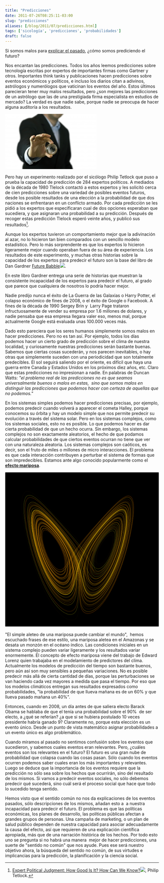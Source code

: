 ```yaml
---
title: "Predicciones"
date: 2011-07-26T08:25:11-03:00
slug: "predicciones"
aliases: [/blog/2011/07/predicciones.html]
tags: ['sicología', 'predicciones', 'probabilidades']
draft: false
---
```

 
Si somos malos para [explicar el pasado](/blog/2011/07/razonamiento-circular.html),
¿cómo somos prediciendo el futuro?

Nos encantan las predicciones. Todos los años leemos predicciones sobre
tecnología escritas por expertos de importantes firmas como Gartner y
otros. Importantes think tanks y publicaciones hacen predicciones sobre
eventos económicos y políticos, e incluso los diarios citan a adivinos,
astrólogos y numerólogos que vaticinan los eventos del año. Estos
últimos parecieran tener muy malos resultados, pero ¿son mejores las
predicciones de un astrólogo que las de una prestigiada firma
especialista en estudios de mercado? La verdad es que nadie sabe, porque
nadie se preocupa de hacer alguna auditoría a los resultados.

![predecir el futuro](1281812_businessman_holding_crystal_globe.jpg)

Pero hay un experimento realizado por el sicólogo Philip Tetlock que
puso a prueba la capacidad de predicción de 284 expertos políticos. A
mediados de la década de 1980 Tlelock contactó a estos expertos y les
solicitó cerca de cien predicciones sobre una variedad de posibles
eventos futuros, desde los posible resultados de una elección a la
probabilidad de que dos naciones se enfrentaran en un conflicto armado.
Por cada predicción se les pidió a los expertos que especificaran cual
de dos opciones esperaban que sucediera, y que asignaran una
probabilidad a su predicción. Después de recoger estas predicción
Tlelock esperó veinte años, y publicó sus resultados[^1].

Aunque los expertos tuvieron un comportamiento mejor que la adivinación
al azar, no lo hicieron tan bien comparados con un sencillo modelo
estadístico. Pero lo más sorprendente es que los expertos lo hicieron
ligeramente mejor cuando operaban fuera de su área de experiencia. Los
resultados de este experimento, y muchas otras historias sobre la
capacidad de los expertos para predecir el futuro son la base del libro
de Dan Gardner [Future Babble](http://www.amazon.com/gp/product/0525952055/ref=as_li_tf_tl?ie=UTF8&tag=lanaturaledel-20&linkCode=as2&camp=217145&creative=399369&creativeASIN=0525952055)![](http://www.assoc-amazon.com/e/ir?t=lanaturaledel-20&l=as2&o=1&a=0525952055&camp=217145&creative=399369).

En este libro Gardner entrega una serie de historias que muestran la
consistente incapacidad de los expertos para predecir el futuro, al
grado que parece que cualquiera de nosotros lo podría hacer mejor.

Nadie predijo nunca el éxito de La Guerra de las Galaxias o Harry
Potter, el colapso económico de fines de 2008, o el éxito de Google o
Facebook. A fines de la década de 1990 Sergey Brin y  Larry Page
trataron infructuosamente de vender su empresa por 1.6 millones de
dolares, y nadie pensaba que esa empresa llegara valer eso, menos mal,
porque actualmente Google está evaluada unas 100.000 veces más.

Dado esto pareciera que los seres humanos simplemente somos malos en
hacer predicciones. Pero no es tan así. Por ejemplo, todos los días
podemos hacer un cierto grado de predicción sobre el clima de nuestra
localidad, y curiosamente nuestras predicciones serán bastante buenas.
Sabemos que ciertas cosas sucederán, y nos parecen inevitables, o hay
otras que simplemente suceden con una periodicidad que son totalmente
predecibles. El sol seguirá saliendo por el oriente, es difícil que haya
una guerra entre Canada y Estados Unidos en los próximos diez años, etc.
Claro que estas predicciones no impresionan a nadie. En palabras de
Duncan Watts: *"el problema real de las predicciones no es que seamos
universalmente buenos o malos en estas,  sino que somos malos en
distinguir las predicciones que podemos hacer con certeza de aquellas
que no podemos."*

En los sistemas simples podemos hacer predicciones precisas, por
ejemplo, podemos predecir cuando volverá a aparecer el cometa Halley,
porque conocemos su órbita y hay un modelo simple que nos permite
predecir su evolución a través del sistema solar. Pero en los sistemas
complejos, como los sistemas sociales, esto no es posible. Lo que
podemos hacer es dar cierta probabilidad de que un hecho ocurra. Sin
embargo, los sistemas complejos no son exactamente aleatorios, el hecho
de que podamos calcular probabilidades de que ciertos eventos ocurran no
tiene que ver con una naturaleza aleatoria. Los sistemas complejos son
caóticos, es decir, son el fruto de miles o millones de micro
interacciones. El problema es que cada interacción contribuyen a
perturbar el sistema de formas que son impredecibles. Estamos ante algo
conocido popularmente como el **[efecto mariposa](http://es.wikipedia.org/wiki/Efecto_mariposa)**.

![](AtractorDeLorenz.png)

"El simple aleteo de una mariposa puede cambiar el mundo",  hemos
escuchado frases de ese estilo, una mariposa aletea en el Amazonas y se
desata un monzón en el océano índico. Las condiciones iniciales en un
sistema complejo pueden variar ligeramente y los resultados variar
enormemente. El concepto de efecto mariposa viene del trabajo de Edward
Lorenz quien trabajaba en el modelamiento de predictores del clima.
Actualmente los modelos de predicción del tiempo son bastante buenos,
pero aún así son muy sensibles a pequeñas variaciones. No es posible
predecir más allá de cierta cantidad de días, porque las perturbaciones
se van haciendo cada vez mayores a medida que pasa el tiempo. Por eso
que los modelos climáticos entregan sus resultados expresados como
probabilidades, "la probabilidad de que llueva mañana es de un 60% y
que llueva pasado mañana un 40%".

Entonces, cuando en 2008, un día antes de que saliera electo Barack
Obama se hablaba de que el tenía una probabilidad sobre el 90%  de ser
electo, a ¿qué se referían? ¿a que si se hubiera postulado 10 veces
presidente habría ganado 9? Claramente no, porque esta elección es un
evento único. Desde un punto de vista matemático asignar probabilidades
a un evento único es algo problemático.

Cuando miramos al pasado no sentimos confusión sobre los eventos que
sucedieron, y sabemos cuales eventos eran relevantes. Pero, ¿cuáles
eventos son los relevantes en el futuro? El futuro es una gran nube de
probabilidad que colapsa cuando las cosas pasan. Sólo cuando los eventos
ocurren podemos saber cuales eran los más importantes y relevantes.
Luego se deduce que la importancia de los eventos requiere que la
predicción no sólo sea sobre los hechos que ocurrirán, sino del
resultado de los mismos. Si vamos a predecir eventos sociales, no sólo
debemos predecir qué sucederá, sino cuál será el proceso social que hace
que todo lo sucedido tenga sentido.

Hemos visto que el sentido común no nos da explicaciones de los eventos
pasados, sólo descripciones de los mismos, añadan esto a  a nuestra
incapacidad para predecir el futuro. El problema es que las políticas
económicas, los planes de desarrollo, las políticas públicas afectan a
grandes grupos de personas. Una campaña de marketing, o un plan de salud
público dependen de nuestra capacidad para asociar adecuadamente la
causa del efecto, así que requieren de una explicación científica
apropiada, más que de una narración histórica de los hechos. Por todo
esto uno se pregunta si no habrá una manera  mejor de hacer
predicciones, una suerte de "sentido no común" que nos ayude. Pues ese
será nuestro objetivo ahora, la búsqueda del sentido no común, de sus
virtudes e implicancias para la predicción, la planificación y la
ciencia social.

[^1]: [Expert Political Judgment: How Good Is It? How Can We
Know?](http://www.amazon.com/gp/product/B003HOXLAW/ref=as_li_qf_sp_asin_tl?ie=UTF8&tag=lanaturaledel-20&linkCode=as2&camp=217145&creative=399373&creativeASIN=B003HOXLAW)![](http://www.assoc-amazon.com/e/ir?t=lanaturaledel-20&l=as2&o=1&a=B003HOXLAW&camp=217145&creative=399373), Philip Tetlock.
